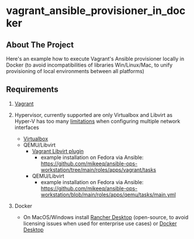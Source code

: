 # vagrant_ansible_provisioner_in_docker

## About The Project

Here's an example how to execute Vagrant's Ansible provisioner locally in Docker (to avoid incompatibilities of libraries Win/Linux/Mac, to unify provisioning of local environments between all platforms)

## Requirements

1. [Vagrant](https://developer.hashicorp.com/vagrant/downloads)

2. Hypervisor, currently supported are only Virtualbox and Libvirt as Hyper-V has too many [limitations](https://developer.hashicorp.com/vagrant/docs/providers/hyperv/limitations) when configuring multiple network interfaces

   - [Virtualbox](https://www.virtualbox.org/wiki/Downloads)
   - QEMU/Libvirt
     - [Vagrant Libvirt plugin](https://github.com/vagrant-libvirt/vagrant-libvirt)
       - example installation on Fedora via Ansible: <https://github.com/mikeeq/ansible-ops-workstation/tree/main/roles/apps/vagrant/tasks>
     - QEMU/Libvirt
       - example installation on Fedora via Ansible: <https://github.com/mikeeq/ansible-ops-workstation/blob/main/roles/apps/qemu/tasks/main.yml>

3. Docker

   - On MacOS/Windows install [Rancher Desktop](https://rancherdesktop.io/) (open-source, to avoid licensing issues when used for enterprise use cases) or [Docker Desktop](https://www.docker.com/products/docker-desktop/)

